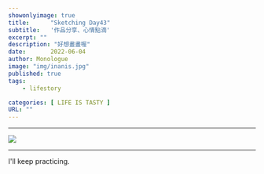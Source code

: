 ```yaml
---
showonlyimage: true
title:      "Sketching Day43"
subtitle:   '作品分享、心情點滴'
excerpt: ""
description: "好想畫畫喔"
date:       2022-06-04
author: Monologue    
image: "img/inanis.jpg"
published: true 
tags:
    - lifestory

categories: [ LIFE IS TASTY ]
URL: ""
---
```

***

![](/blog/sketch/d43-1.jpg)  


***
I'll keep practicing.
<!--more-->
